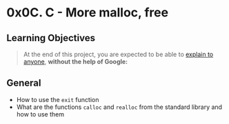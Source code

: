 # 0x0C. C - More malloc, free

## Learning Objectives
> At the end of this project, you are expected to be able to [explain to anyone](https://alx-intranet.hbtn.io/rltoken/UzyOEQw26ytlKDLQq7AGXw), **without the help of Google:**

## General
* How to use the <code>exit</code> function
* What are the functions <code>calloc</code> and <code>realloc</code> from the standard library and how to use them